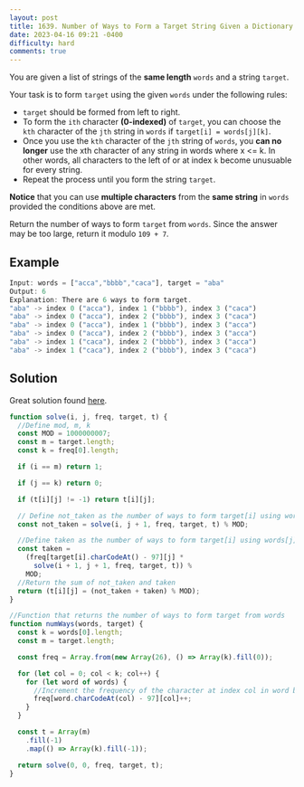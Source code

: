 ```yaml
---
layout: post
title: 1639. Number of Ways to Form a Target String Given a Dictionary
date: 2023-04-16 09:21 -0400
difficulty: hard
comments: true
---
```


You are given a list of strings of the **same length** `words` and a string `target`.

Your task is to form `target` using the given `words` under the following rules:

- `target` should be formed from left to right.
- To form the `ith` character **(0-indexed)** of `target`, you can choose the `kth` character of the `jth` string in `words` if `target[i] = words[j][k]`.
- Once you use the `kth` character of the `jth` string of `words`, you **can no longer** use the xth character of any string in words where x <= k. In other words, all characters to the left of or at index `k` become unusuable for every string.
- Repeat the process until you form the string `target`.

**Notice** that you can use **multiple characters** from the **same string** in `words` provided the conditions above are met.

Return the number of ways to form `target` from `words`. Since the answer may be too large, return it modulo `109 + 7`.

## Example

```javascript
Input: words = ["acca","bbbb","caca"], target = "aba"
Output: 6
Explanation: There are 6 ways to form target.
"aba" -> index 0 ("acca"), index 1 ("bbbb"), index 3 ("caca")
"aba" -> index 0 ("acca"), index 2 ("bbbb"), index 3 ("caca")
"aba" -> index 0 ("acca"), index 1 ("bbbb"), index 3 ("acca")
"aba" -> index 0 ("acca"), index 2 ("bbbb"), index 3 ("acca")
"aba" -> index 1 ("caca"), index 2 ("bbbb"), index 3 ("acca")
"aba" -> index 1 ("caca"), index 2 ("bbbb"), index 3 ("caca")
```

## Solution

Great solution found [here](https://leetcode.com/problems/number-of-ways-to-form-a-target-string-given-a-dictionary/solutions/3423644/javascript-solution-with-memoization/?languageTags=javascript).

```javascript
function solve(i, j, freq, target, t) {
  //Define mod, m, k
  const MOD = 1000000007;
  const m = target.length;
  const k = freq[0].length;

  if (i == m) return 1;

  if (j == k) return 0;

  if (t[i][j] != -1) return t[i][j];

  // Define not_taken as the number of ways to form target[i] using words[j] and the characters to the left of words[j]
  const not_taken = solve(i, j + 1, freq, target, t) % MOD;

  //Define taken as the number of ways to form target[i] using words[j] and the characters to the right of words[j]
  const taken =
    (freq[target[i].charCodeAt() - 97][j] *
      solve(i + 1, j + 1, freq, target, t)) %
    MOD;
  //Return the sum of not_taken and taken
  return (t[i][j] = (not_taken + taken) % MOD);
}

//Function that returns the number of ways to form target from words
function numWays(words, target) {
  const k = words[0].length;
  const m = target.length;

  const freq = Array.from(new Array(26), () => Array(k).fill(0));

  for (let col = 0; col < k; col++) {
    for (let word of words) {
      //Increment the frequency of the character at index col in word by 1
      freq[word.charCodeAt(col) - 97][col]++;
    }
  }

  const t = Array(m)
    .fill(-1)
    .map(() => Array(k).fill(-1));

  return solve(0, 0, freq, target, t);
}
```
